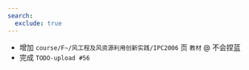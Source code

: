 ```yaml
---
search:
  exclude: true
---
```


- 增加 `course/F~/风工程及风资源利用创新实践/IPC2006` 页 `教材` @ 不会捏蓝
- 完成 `TODO-upload #56`